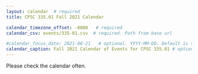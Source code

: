 ```yaml
---
layout: calendar  # required
title: CPSC 335.01 Fall 2021 Calendar

calendar_timezone_offset: -0800   # required
calendar_csv: events/335-01.csv  # required. Path from base url

#calendar_focus_date: 2021-08-21   # optional. YYYY-MM-DD. Default is today's date
calendar_caption: Fall 2021 Calendar of Events for CPSC 335.01 # optional
---
```


Please check the calendar often. 
